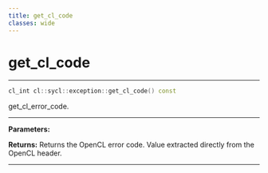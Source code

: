 ```yaml
---
title: get_cl_code
classes: wide
---
```

# get_cl_code

---

```cpp
cl_int cl::sycl::exception::get_cl_code() const
```


get_cl_error_code. 


---
**Parameters:**

**Returns:** Returns the OpenCL error code. Value extracted directly from the OpenCL header. 

---
